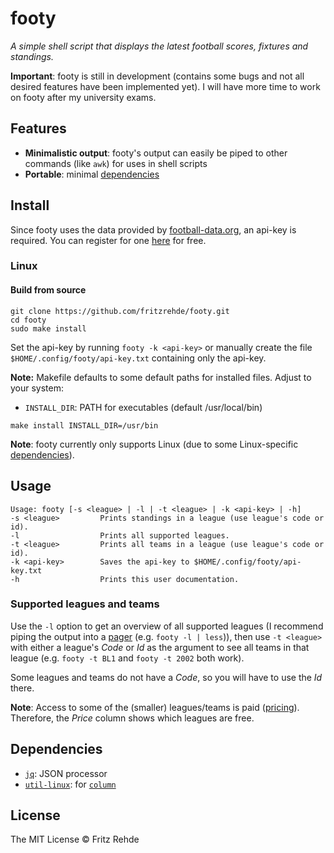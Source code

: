 # footy

<i>A simple shell script that displays the latest football scores, fixtures and standings.</i>

**Important**:
footy is still in development (contains some bugs and not all desired features have been implemented yet).
I will have more time to work on footy after my university exams.

## Features

- **Minimalistic output**: footy's output can easily be piped to other commands (like `awk`) for uses in shell scripts
- **Portable**: minimal [dependencies](#dependencies)

## Install

Since footy uses the data provided by [football-data.org](https://www.football-data.org/), an api-key is required.
You can register for one [here](https://www.football-data.org/client/register) for free.

### Linux

#### Build from source
```shell
git clone https://github.com/fritzrehde/footy.git
cd footy
sudo make install
```
Set the api-key by running `footy -k <api-key>` or manually create the file `$HOME/.config/footy/api-key.txt` containing only the api-key.  

**Note:** Makefile defaults to some default paths for installed files. Adjust to your system:

- `INSTALL_DIR`: PATH for executables (default /usr/local/bin)

```shell
make install INSTALL_DIR=/usr/bin
```
**Note**: footy currently only supports Linux (due to some Linux-specific [dependencies](#dependencies)).

## Usage
```text
Usage: footy [-s <league> | -l | -t <league> | -k <api-key> | -h]
-s <league>         Prints standings in a league (use league's code or id).
-l                  Prints all supported leagues.
-t <league>         Prints all teams in a league (use league's code or id).
-k <api-key>        Saves the api-key to $HOME/.config/footy/api-key.txt
-h                  Prints this user documentation.
```
<!-- Read about all the possible commands in the [USAGE](.USAGE.md) file. -->

### Supported leagues and teams
Use the `-l` option to get an overview of all supported leagues (I recommend piping the output into a [pager](https://man7.org/linux/man-pages/man1/less.1.html) (e.g. `footy -l | less`)), then use `-t <league>` with either a league's *Code* or *Id* as the argument to see all teams in that league (e.g. `footy -t BL1` and `footy -t 2002` both work).

Some leagues and teams do not have a *Code*, so you will have to use the *Id* there.

**Note**: Access to some of the (smaller) leagues/teams is paid ([pricing](https://www.football-data.org/coverage)). Therefore, the *Price* column shows which leagues are free.

## Dependencies

- [`jq`](https://stedolan.github.io/jq/): JSON processor  
- [`util-linux`](https://github.com/util-linux/util-linux): for [`column`](https://man7.org/linux/man-pages/man1/column.1.html)

## License

The MIT License © Fritz Rehde
